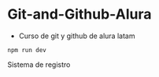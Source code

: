 <h1> Git-and-Github-Alura </h1>

- Curso de git y github de alura latam

``` npm run dev ```

Sistema de registro
